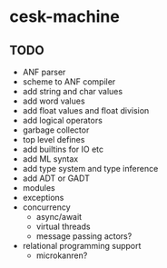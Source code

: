 # cesk-machine

## TODO

- ANF parser
- scheme to ANF compiler
- add string and char values
- add word values
- add float values and float division
- add logical operators
- garbage collector
- top level defines
- add builtins for IO etc
- add ML syntax
- add type system and type inference
- add ADT or GADT
- modules
- exceptions
- concurrency
  - async/await
  - virtual threads
  - message passing actors?
- relational programming support
  - microkanren?
